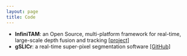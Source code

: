 ```yaml
---
layout: page
title: Code
---
```



- **InfiniTAM**: an Open Source, multi-platform framework for real-time, large-scale depth fusion and tracking [[project]](http://www.infinitam.org)
- **gSLICr**: a real-time super-pixel segmentation software [[GitHub]](https://github.com/carlren/gSLICr)
